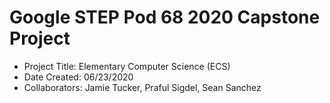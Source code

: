 # Google STEP Pod 68 2020 Capstone Project
- Project Title: Elementary Computer Science (ECS)
- Date Created: 06/23/2020
- Collaborators: Jamie Tucker, Praful Sigdel, Sean Sanchez
